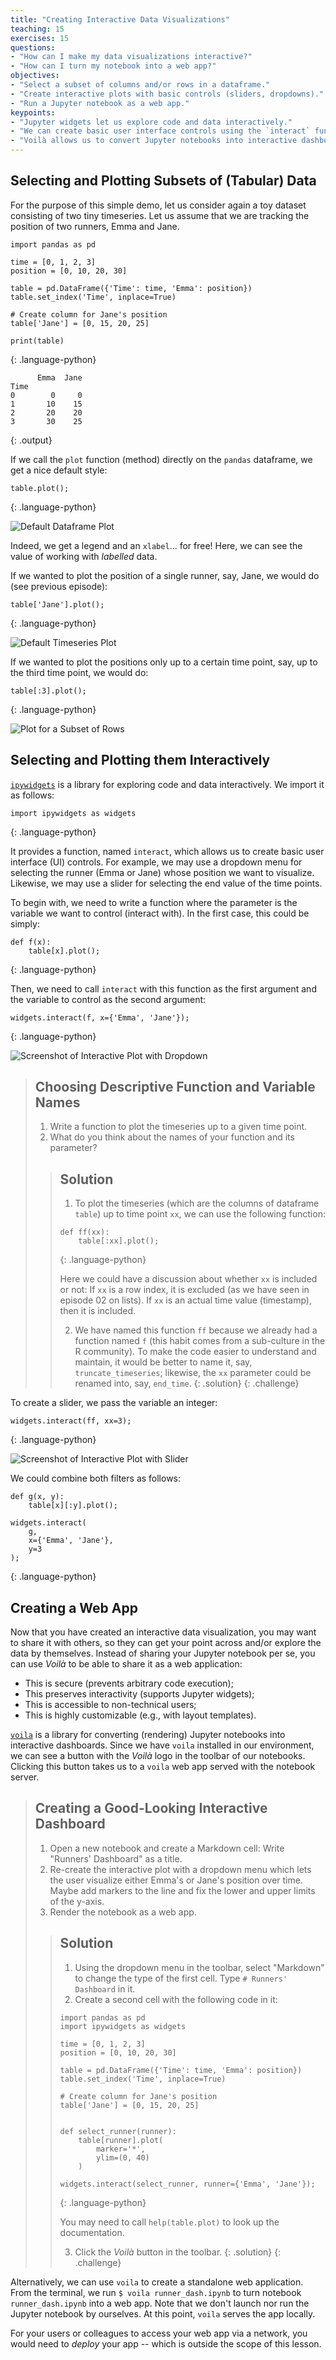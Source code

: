 ```yaml
---
title: "Creating Interactive Data Visualizations"
teaching: 15
exercises: 15
questions:
- "How can I make my data visualizations interactive?"
- "How can I turn my notebook into a web app?"
objectives:
- "Select a subset of columns and/or rows in a dataframe."
- "Create interactive plots with basic controls (sliders, dropdowns)."
- "Run a Jupyter notebook as a web app."
keypoints:
- "Jupyter widgets let us explore code and data interactively."
- "We can create basic user interface controls using the `interact` function."
- "Voilà allows us to convert Jupyter notebooks into interactive dashboards."
---
```


## Selecting and Plotting Subsets of (Tabular) Data

For the purpose of this simple demo, let us consider again a toy dataset
consisting of two tiny timeseries. Let us assume that we are tracking the
position of two runners, Emma and Jane.

~~~
import pandas as pd

time = [0, 1, 2, 3]
position = [0, 10, 20, 30]

table = pd.DataFrame({'Time': time, 'Emma': position})
table.set_index('Time', inplace=True)

# Create column for Jane's position
table['Jane'] = [0, 15, 20, 25]

print(table)
~~~
{: .language-python}
~~~
      Emma  Jane
Time
0        0     0
1       10    15
2       20    20
3       30    25
~~~
{: .output}

If we call the `plot` function (method) directly on the `pandas` dataframe, we
get a nice default style:

~~~
table.plot();
~~~
{: .language-python}

![Default Dataframe Plot](../fig/07_default_df_plot.png)

Indeed, we get a legend and an `xlabel`... for free! Here, we can see the
value of working with *labelled* data.

If we wanted to plot the position of a single runner, say, Jane, we would do
(see previous episode):

~~~
table['Jane'].plot();
~~~
{: .language-python}

![Default Timeseries Plot](../fig/07_default_ts_plot.png)

If we wanted to plot the positions only up to a certain time point, say, up to
the third time point, we would do:

~~~
table[:3].plot();
~~~
{: .language-python}

![Plot for a Subset of Rows](../fig/07_subset_df_plot.png)

## Selecting and Plotting them Interactively

[`ipywidgets`](https://ipywidgets.readthedocs.io/) is a library for exploring
code and data interactively. We import it as follows:

~~~
import ipywidgets as widgets
~~~
{: .language-python}

It provides a function, named `interact`, which allows us to create basic user
interface (UI) controls. For example, we may use a dropdown menu for
selecting the runner (Emma or Jane) whose position we want to visualize.
Likewise, we may use a slider for selecting the end value of the time points.

To begin with, we need to write a function where the parameter is the variable
we want to control (interact with). In the first case, this could be simply:

~~~
def f(x):
    table[x].plot();
~~~
{: .language-python}

Then, we need to call `interact` with this function as the first argument and
the variable to control as the second argument:

~~~
widgets.interact(f, x={'Emma', 'Jane'});
~~~
{: .language-python}

![Screenshot of Interactive Plot with Dropdown](../fig/07_dropdown_screenshot.png)

> ## Choosing Descriptive Function and Variable Names
>
> 1. Write a function to plot the timeseries up to a given time point.
> 2. What do you think about the names of your function and its parameter?
>
> > ## Solution
> >
> > 1. To plot the timeseries (which are the columns of dataframe `table`) up
> > to time point `xx`, we can use the following function:
> > ~~~
> > def ff(xx):
> >     table[:xx].plot();
> > ~~~
> > {: .language-python}
> >
> > Here we could have a discussion about whether `xx` is included or not: If
> > `xx` is a row index, it is excluded (as we have seen in episode 02 on
> > lists). If `xx` is an actual time value (timestamp), then it is included.
> >
> > 2. We have named this function `ff` because we already had a function
> > named `f` (this habit comes from a sub-culture in the R community). To
> > make the code easier to understand and maintain, it would be better to
> > name it, say, `truncate_timeseries`; likewise, the `xx` parameter could be
> > renamed into, say, `end_time`.
> {: .solution}
{: .challenge}

To create a slider, we pass the variable an integer:

~~~
widgets.interact(ff, xx=3);
~~~
{: .language-python}

![Screenshot of Interactive Plot with Slider](../fig/07_slider_screenshot.png)

We could combine both filters as follows:

~~~
def g(x, y):
    table[x][:y].plot();

widgets.interact(
    g,
    x={'Emma', 'Jane'},
    y=3
);
~~~
{: .language-python}

## Creating a Web App

Now that you have created an interactive data visualization, you may want to
share it with others, so they can get your point across and/or explore the
data by themselves. Instead of sharing your Jupyter notebook per se, you can
use *Voilà* to be able to share it as a web application:

* This is secure (prevents arbitrary code execution);
* This preserves interactivity (supports Jupyter widgets);
* This is accessible to non-technical users;
* This is highly customizable (e.g., with layout templates).

[`voila`](https://voila.readthedocs.io/) is a library for converting
(rendering) Jupyter notebooks into interactive dashboards.
Since we have `voila` installed in our environment, we can see a button with
the *Voilà* logo in the toolbar of our notebooks. Clicking this button takes
us to a `voila` web app served with the notebook server.

> ## Creating a Good-Looking Interactive Dashboard
>
> 1. Open a new notebook and create a Markdown cell: Write "Runners'
>    Dashboard" as a title.
> 2. Re-create the interactive plot with a dropdown menu which lets the user
>    visualize either Emma's or Jane's position over time. Maybe add markers
>    to the line and fix the lower and upper limits of the y-axis.
> 3. Render the notebook as a web app.
>
> > ## Solution
> >
> > 1. Using the dropdown menu in the toolbar, select "Markdown" to change the
> >    type of the first cell. Type `# Runners' Dashboard` in it.
> > 2. Create a second cell with the following code in it:
> > ~~~
> > import pandas as pd
> > import ipywidgets as widgets
> >
> > time = [0, 1, 2, 3]
> > position = [0, 10, 20, 30]
> >
> > table = pd.DataFrame({'Time': time, 'Emma': position})
> > table.set_index('Time', inplace=True)
> >
> > # Create column for Jane's position
> > table['Jane'] = [0, 15, 20, 25]
> >
> >
> > def select_runner(runner):
> >     table[runner].plot(
> >         marker='*',
> >         ylim=(0, 40)
> >     )
> >
> > widgets.interact(select_runner, runner={'Emma', 'Jane'});
> > ~~~
> > {: .language-python}
> >
> > You may need to call `help(table.plot)` to look up the documentation.
> >
> > 3. Click the *Voilà* button in the toolbar.
> {: .solution}
{: .challenge}

Alternatively, we can use `voila` to create a standalone web application. From
the terminal, we run `$ voila runner_dash.ipynb` to turn notebook
`runner_dash.ipynb` into a web app. Note that we don't launch nor run the
Jupyter notebook by ourselves. At this point, `voila` serves the app locally.

For your users or colleagues to access your web app via a network, you would
need to *deploy* your app -- which is outside the scope of this lesson.
